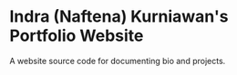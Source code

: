 # Indra (Naftena) Kurniawan's Portfolio Website

A website source code for documenting bio and projects.